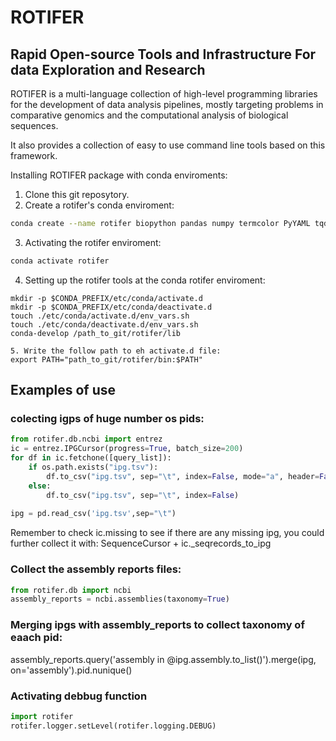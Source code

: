 ROTIFER
=======

Rapid Open-source Tools and Infrastructure For data Exploration and Research
----------------------------------------------------------------------------

ROTIFER is a multi-language collection of high-level programming libraries
for the development of data analysis pipelines, mostly targeting problems in
comparative genomics and the computational analysis of biological sequences.

It also provides a collection of easy to use command line tools based on this framework.


Installing ROTIFER package with conda enviroments:

1. Clone this git reposytory.
2. Create a rotifer's conda enviroment:
  ```Bash
  conda create --name rotifer biopython pandas numpy termcolor PyYAML tqdm ipython ascii_graph matplotlib ete3
  ```
3. Activating the rotifer enviroment:
  ```Bash
  conda activate rotifer
  ```
4. Setting up the rotifer tools at the conda rotifer enviroment:
  ```
  mkdir -p $CONDA_PREFIX/etc/conda/activate.d
  mkdir -p $CONDA_PREFIX/etc/conda/deactivate.d
  touch ./etc/conda/activate.d/env_vars.sh
  touch ./etc/conda/deactivate.d/env_vars.sh
  conda-develop /path_to_git/rotifer/lib
  
  5. Write the follow path to eh activate.d file:
  export PATH="path_to_git/rotifer/bin:$PATH"
  ```
 
 ## Examples of use

 ### colecting igps of huge number os pids:
```python
from rotifer.db.ncbi import entrez
ic = entrez.IPGCursor(progress=True, batch_size=200)
for df in ic.fetchone([query_list]):
    if os.path.exists("ipg.tsv"):
        df.to_csv("ipg.tsv", sep="\t", index=False, mode="a", header=False)
    else:
        df.to_csv("ipg.tsv", sep="\t", index=False) 
           
ipg = pd.read_csv('ipg.tsv',sep="\t")
```
Remember to check ic.missing to see if there are any missing ipg, you could further collect it with:
SequenceCursor + ic._seqrecords_to_ipg
 
### Collect the assembly reports files:
```python
from rotifer.db import ncbi
assembly_reports = ncbi.assemblies(taxonomy=True)
```

### Merging ipgs with assembly_reports to collect taxonomy of eaach pid:
assembly_reports.query('assembly in @ipg.assembly.to_list()').merge(ipg, on='assembly').pid.nunique()


 ### Activating debbug function
 ```python
import rotifer
rotifer.logger.setLevel(rotifer.logging.DEBUG)
  ```


